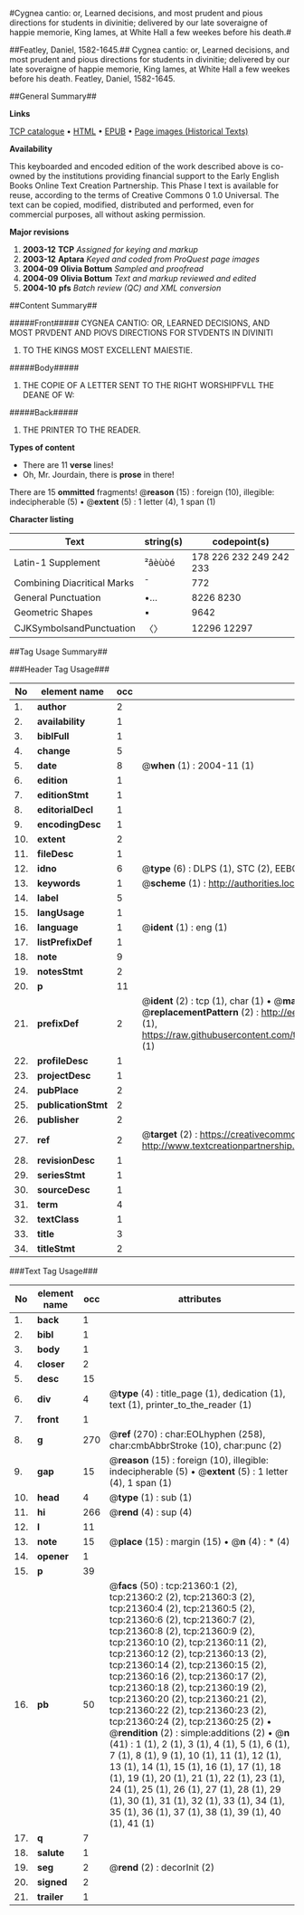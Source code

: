 #Cygnea cantio: or, Learned decisions, and most prudent and pious directions for students in divinitie; delivered by our late soveraigne of happie memorie, King Iames, at White Hall a few weekes before his death.#

##Featley, Daniel, 1582-1645.##
Cygnea cantio: or, Learned decisions, and most prudent and pious directions for students in divinitie; delivered by our late soveraigne of happie memorie, King Iames, at White Hall a few weekes before his death.
Featley, Daniel, 1582-1645.

##General Summary##

**Links**

[TCP catalogue](http://www.ota.ox.ac.uk/tcp/)  • 
[HTML](http://tei.it.ox.ac.uk/tcp/Texts-HTML/free/A00/A00594.html)  • 
[EPUB](http://tei.it.ox.ac.uk/tcp/Texts-EPUB/free/A00/A00594.epub) • 
[Page images (Historical Texts)](https://data.historicaltexts.jisc.ac.uk/view?pubId=eebo-99855853e&pageId=eebo-99855853e-21360-1)

**Availability**

This keyboarded and encoded edition of the
	       work described above is co-owned by the institutions
	       providing financial support to the Early English Books
	       Online Text Creation Partnership. This Phase I text is
	       available for reuse, according to the terms of Creative
	       Commons 0 1.0 Universal. The text can be copied,
	       modified, distributed and performed, even for
	       commercial purposes, all without asking permission.

**Major revisions**

1. __2003-12__ __TCP__ *Assigned for keying and markup*
1. __2003-12__ __Aptara__ *Keyed and coded from ProQuest page images*
1. __2004-09__ __Olivia Bottum__ *Sampled and proofread*
1. __2004-09__ __Olivia Bottum__ *Text and markup reviewed and edited*
1. __2004-10__ __pfs__ *Batch review (QC) and XML conversion*

##Content Summary##

#####Front#####
CYGNEA CANTIO:
OR,
LEARNED
DECISIONS,
AND MOST
PRVDENT AND PIOVS
DIRECTIONS
FOR STVDENTS
IN DIVINITI
1. TO
THE KINGS
MOST EXCELLENT
MAIESTIE.

#####Body#####

1. THE
COPIE OF A
LETTER SENT TO
THE RIGHT WORSHIPFVLL
THE DEANE
OF W:

#####Back#####

1. THE
PRINTER TO
THE READER.

**Types of content**

  * There are 11 **verse** lines!
  * Oh, Mr. Jourdain, there is **prose** in there!

There are 15 **ommitted** fragments! 
 @__reason__ (15) : foreign (10), illegible: indecipherable (5)  •  @__extent__ (5) : 1 letter (4), 1 span (1)

**Character listing**


|Text|string(s)|codepoint(s)|
|---|---|---|
|Latin-1 Supplement|²âèùòé|178 226 232 249 242 233|
|Combining             Diacritical Marks|̄|772|
|General Punctuation|•…|8226 8230|
|Geometric Shapes|▪|9642|
|CJKSymbolsandPunctuation|〈〉|12296 12297|

##Tag Usage Summary##

###Header Tag Usage###

|No|element name|occ|attributes|
|---|---|---|---|
|1.|__author__|2||
|2.|__availability__|1||
|3.|__biblFull__|1||
|4.|__change__|5||
|5.|__date__|8| @__when__ (1) : 2004-11 (1)|
|6.|__edition__|1||
|7.|__editionStmt__|1||
|8.|__editorialDecl__|1||
|9.|__encodingDesc__|1||
|10.|__extent__|2||
|11.|__fileDesc__|1||
|12.|__idno__|6| @__type__ (6) : DLPS (1), STC (2), EEBO-CITATION (1), PROQUEST (1), VID (1)|
|13.|__keywords__|1| @__scheme__ (1) : http://authorities.loc.gov/ (1)|
|14.|__label__|5||
|15.|__langUsage__|1||
|16.|__language__|1| @__ident__ (1) : eng (1)|
|17.|__listPrefixDef__|1||
|18.|__note__|9||
|19.|__notesStmt__|2||
|20.|__p__|11||
|21.|__prefixDef__|2| @__ident__ (2) : tcp (1), char (1)  •  @__matchPattern__ (2) : ([0-9\-]+):([0-9IVX]+) (1), (.+) (1)  •  @__replacementPattern__ (2) : http://eebo.chadwyck.com/downloadtiff?vid=$1&page=$2 (1), https://raw.githubusercontent.com/textcreationpartnership/Texts/master/tcpchars.xml#$1 (1)|
|22.|__profileDesc__|1||
|23.|__projectDesc__|1||
|24.|__pubPlace__|2||
|25.|__publicationStmt__|2||
|26.|__publisher__|2||
|27.|__ref__|2| @__target__ (2) : https://creativecommons.org/publicdomain/zero/1.0/ (1), http://www.textcreationpartnership.org/docs/. (1)|
|28.|__revisionDesc__|1||
|29.|__seriesStmt__|1||
|30.|__sourceDesc__|1||
|31.|__term__|4||
|32.|__textClass__|1||
|33.|__title__|3||
|34.|__titleStmt__|2||


###Text Tag Usage###

|No|element name|occ|attributes|
|---|---|---|---|
|1.|__back__|1||
|2.|__bibl__|1||
|3.|__body__|1||
|4.|__closer__|2||
|5.|__desc__|15||
|6.|__div__|4| @__type__ (4) : title_page (1), dedication (1), text (1), printer_to_the_reader (1)|
|7.|__front__|1||
|8.|__g__|270| @__ref__ (270) : char:EOLhyphen (258), char:cmbAbbrStroke (10), char:punc (2)|
|9.|__gap__|15| @__reason__ (15) : foreign (10), illegible: indecipherable (5)  •  @__extent__ (5) : 1 letter (4), 1 span (1)|
|10.|__head__|4| @__type__ (1) : sub (1)|
|11.|__hi__|266| @__rend__ (4) : sup (4)|
|12.|__l__|11||
|13.|__note__|15| @__place__ (15) : margin (15)  •  @__n__ (4) : * (4)|
|14.|__opener__|1||
|15.|__p__|39||
|16.|__pb__|50| @__facs__ (50) : tcp:21360:1 (2), tcp:21360:2 (2), tcp:21360:3 (2), tcp:21360:4 (2), tcp:21360:5 (2), tcp:21360:6 (2), tcp:21360:7 (2), tcp:21360:8 (2), tcp:21360:9 (2), tcp:21360:10 (2), tcp:21360:11 (2), tcp:21360:12 (2), tcp:21360:13 (2), tcp:21360:14 (2), tcp:21360:15 (2), tcp:21360:16 (2), tcp:21360:17 (2), tcp:21360:18 (2), tcp:21360:19 (2), tcp:21360:20 (2), tcp:21360:21 (2), tcp:21360:22 (2), tcp:21360:23 (2), tcp:21360:24 (2), tcp:21360:25 (2)  •  @__rendition__ (2) : simple:additions (2)  •  @__n__ (41) : 1 (1), 2 (1), 3 (1), 4 (1), 5 (1), 6 (1), 7 (1), 8 (1), 9 (1), 10 (1), 11 (1), 12 (1), 13 (1), 14 (1), 15 (1), 16 (1), 17 (1), 18 (1), 19 (1), 20 (1), 21 (1), 22 (1), 23 (1), 24 (1), 25 (1), 26 (1), 27 (1), 28 (1), 29 (1), 30 (1), 31 (1), 32 (1), 33 (1), 34 (1), 35 (1), 36 (1), 37 (1), 38 (1), 39 (1), 40 (1), 41 (1)|
|17.|__q__|7||
|18.|__salute__|1||
|19.|__seg__|2| @__rend__ (2) : decorInit (2)|
|20.|__signed__|2||
|21.|__trailer__|1||
